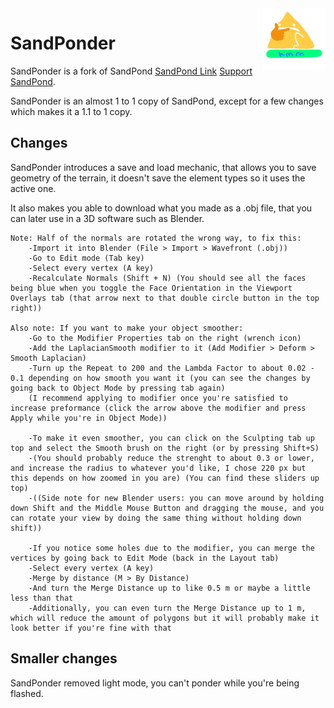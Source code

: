 <img align="right" height="100" src="Media/Images/favicon.png">

# SandPonder
SandPonder is a fork of SandPond [SandPond Link](https://github.com/TodePond/SandPond) [Support SandPond](https://patreon.com/TodePond).<br>

SandPonder is an almost 1 to 1 copy of SandPond, except for a few changes which makes it a 1.1 to 1 copy.

## Changes
SandPonder introduces a save and load mechanic, that allows you to save geometry of the terrain, it doesn't save the element types so it uses the active one.

It also makes you able to download what you made as a .obj file, that you can later use in a 3D software such as Blender.
	
	Note: Half of the normals are rotated the wrong way, to fix this: 
		-Import it into Blender (File > Import > Wavefront (.obj))
		-Go to Edit mode (Tab key)
		-Select every vertex (A key)
		-Recalculate Normals (Shift + N) (You should see all the faces being blue when you toggle the Face Orientation in the Viewport Overlays tab (that arrow next to that double circle button in the top right))
	
	Also note: If you want to make your object smoother:
		-Go to the Modifier Properties tab on the right (wrench icon)
		-Add the LaplacianSmooth modifier to it (Add Modifier > Deform > Smooth Laplacian)
		-Turn up the Repeat to 200 and the Lambda Factor to about 0.02 - 0.1 depending on how smooth you want it (you can see the changes by going back to Object Mode by pressing tab again)
		(I recommend applying to modifier once you're satisfied to increase preformance (click the arrow above the modifier and press Apply while you're in Object Mode))
		
		-To make it even smoother, you can click on the Sculpting tab up top and select the Smooth brush on the right (or by pressing Shift+S)
		-(You should probably reduce the strenght to about 0.3 or lower, and increase the radius to whatever you'd like, I chose 220 px but this depends on how zoomed in you are) (You can find these sliders up top)
		-((Side note for new Blender users: you can move around by holding down Shift and the Middle Mouse Button and dragging the mouse, and you can rotate your view by doing the same thing without holding down shift))
		
		-If you notice some holes due to the modifier, you can merge the vertices by going back to Edit Mode (back in the Layout tab)
		-Select every vertex (A key)
		-Merge by distance (M > By Distance)
		-And turn the Merge Distance up to like 0.5 m or maybe a little less than that
		-Additionally, you can even turn the Merge Distance up to 1 m, which will reduce the amount of polygons but it will probably make it look better if you're fine with that
## Smaller changes

SandPonder removed light mode, you can't ponder while you're being flashed.
